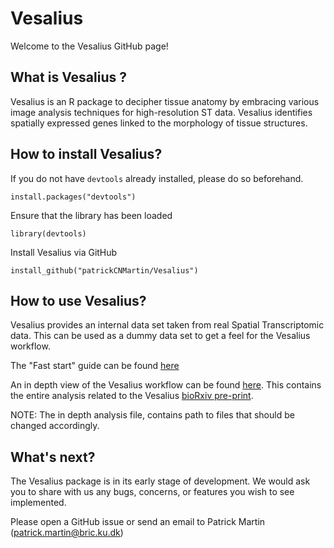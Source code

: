 # Vesalius

Welcome to the Vesalius GitHub page!


## What is Vesalius ?
Vesalius is an R package to decipher tissue anatomy by embracing various
image analysis techniques for high-resolution ST data. Vesalius identifies
spatially expressed genes linked to the morphology of tissue structures.

## How to install Vesalius?

If you do not have `devtools` already installed, please do so beforehand.

```
install.packages("devtools")
```  
Ensure that the library has been loaded
```
library(devtools)
```
Install Vesalius via GitHub
```
install_github("patrickCNMartin/Vesalius")

```

## How to use Vesalius?
Vesalius provides an internal data set taken from real Spatial Transcriptomic
data. This can be used as a dummy data set to get a feel for the Vesalius
workflow.

The "Fast start" guide can be found [here](https://github.com/patrickCNMartin/Vesalius/blob/main/vignettes/Vesalius.Rmd)

An in depth view of the Vesalius workflow can be found [here](https://github.com/patrickCNMartin/Vesalius/blob/main/Vesalius_analysis.Rmd). This contains the entire analysis related to
the Vesalius [bioRxiv pre-print](https://www.biorxiv.org/content/10.1101/2021.08.13.456235v1).

NOTE: The in depth analysis file, contains path to files that should be changed
accordingly.


## What's next?
The Vesalius package is in its early stage of development. We would ask you to
share with us any bugs, concerns, or features you wish to see implemented.

Please open a GitHub issue or send an email to Patrick Martin (patrick.martin@bric.ku.dk)
